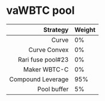 # vaWBTC pool
|Strategy | Weight |
|-------: | --------|
|Curve| 0%     |
|Curve Convex| 0%     |
|Rari fuse pool#23 | 0%     |
|Maker WBTC-C | 0%    |
|Compound Leverage | 95% |
|Pool buffer | 5%     |
